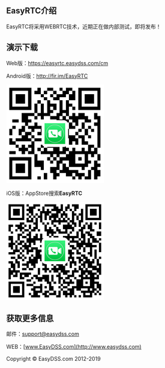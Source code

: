 ## EasyRTC介绍 ##

EasyRTC将采用WEBRTC技术，近期正在做内部测试，即将发布！

## 演示下载 ##

Web版：<a href="https://easyrtc.easydss.com/cm" target="_blank">https://easyrtc.easydss.com/cm</a>

Android版：http://fir.im/EasyRTC

![EasyRTC-Android](https://raw.githubusercontent.com/EasyDSS/EasyRTC/master/QR%20Code/EasyRTC-Android.png)

iOS版：AppStore搜索**EasyRTC**

![EasyRTC-iOS](https://raw.githubusercontent.com/EasyDSS/EasyRTC/master/QR%20Code/EasyRTC-iOS.png)

## 获取更多信息 ##

邮件：[support@easydss.com](mailto:support@easydss.com) 

WEB：[www.EasyDSS.com](http://www.easydss.com)

Copyright &copy; EasyDSS.com 2012-2019
